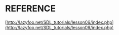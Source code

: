 # REFERENCE

[http://lazyfoo.net/SDL_tutorials/lesson06/index.php](http://lazyfoo.net/SDL_tutorials/lesson06/index.php)
